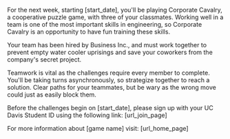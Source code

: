 For the next week, starting [start_date], you'll be playing Corporate Cavalry, a cooperative puzzle game, with three of your classmates. Working well in a team is one of the most important skills in engineering, so Corporate Cavalry is an opportunity to have fun training these skills.

Your team has been hired by Business Inc., and must work together to prevent empty water cooler uprisings and save your coworkers from the company's secret project.

Teamwork is vital as the challenges require every member to complete. You'll be taking turns asynchronously, so strategize together to reach a solution. Clear paths for your teammates, but be wary as the wrong move could just as easily block them.

Before the challenges begin on [start_date], please sign up with your UC Davis Student ID using the following link:
[url_join_page]

For more information about [game name] visit:
[url_home_page]
